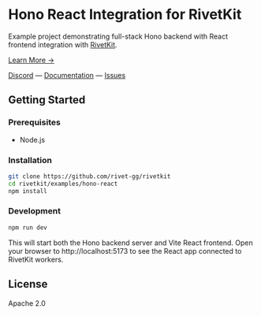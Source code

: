 # Hono React Integration for RivetKit

Example project demonstrating full-stack Hono backend with React frontend integration with [RivetKit](https://rivetkit.org).

[Learn More →](https://github.com/rivet-gg/rivetkit)

[Discord](https://rivet.gg/discord) — [Documentation](https://rivetkit.org) — [Issues](https://github.com/rivet-gg/rivetkit/issues)

## Getting Started

### Prerequisites

- Node.js

### Installation

```sh
git clone https://github.com/rivet-gg/rivetkit
cd rivetkit/examples/hono-react
npm install
```

### Development

```sh
npm run dev
```

This will start both the Hono backend server and Vite React frontend. Open your browser to http://localhost:5173 to see the React app connected to RivetKit workers.

## License

Apache 2.0